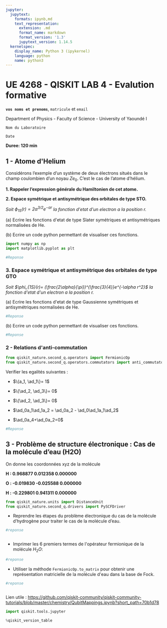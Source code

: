 ```yaml
---
jupyter:
  jupytext:
    formats: ipynb,md
    text_representation:
      extension: .md
      format_name: markdown
      format_version: '1.3'
      jupytext_version: 1.14.5
  kernelspec:
    display_name: Python 3 (ipykernel)
    language: python
    name: python3
---
```


## 

<!-- #region -->
# UE 4268 - QISKIT LAB 4 - Evalution formative


**`vos noms et prenoms`**, `matricule` et `email` 


Department of Physics - Faculty of Science - University of Yaoundé I

`Nom du Laboratoire`

`Date`

 **Duree: 120 min**
<!-- #endregion -->

$$
\newcommand{\br}{\mathbf{r}}  
\newcommand{\ad}{a^\dagger}  
$$

<!-- #region -->
## 1 - Atome d'Helium



Considérons l’exemple d’un système de deux électrons situés dans le champ coulombien d’un
noyau $Ze_{0}$. C’est le cas de l’atome d’hélium.


 **1. Rappeler l’expression générale du Hamiltonien de cet atome.**

<!-- #endregion -->



<!-- #region -->

**2. Espace symétrique et antisymétrique des orbitales de type STO.**

 
   _Soit $\phi_{1S}(r)= 2\alpha^{3/2}e^{-\alpha r}$ la fonction d'etat d'un electron a la position r._

 (a) Ecrire les fonctions d'etat de type Slater symétriques et antisymétriques normalisées de He.
<!-- #endregion -->




 (b) Ecrire un code python permettant de visualiser ces fonctions.


```python
import numpy as np
import matplotlib.pyplot as plt
```

```python
#Reponse
```

### **3. Espace symétrique et antisymétrique des orbitales de type GTO**

  _Soit $\phi_{1S}(r)= (\frac{2\alpha}{\pi})^{\frac{3}{4}}e^{-\alpha r^2}$ la fonction d'etat d'un electron a la position r._

 (a) Ecrire les fonctions d'etat de type Gaussienne symétriques et antisymétriques normalisées de He.
 

```python
#Reponse
```

(b) Ecrire un code python permettant de visualiser ces fonctions.


```python
#Reponse
```

### 2 - Relations d'anti-commutation

```python
from qiskit_nature.second_q.operators import FermionicOp
from qiskit_nature.second_q.operators.commutators import anti_commutator
```

   Verifier les egalités suivantes :
   
   * $\{a_1, \ad_1\}= 1$
   
   * $\{\ad_2, \ad_3\}= 0$
   
   * $\{\ad_2, \ad_3\}= 0$
   * $\ad_0a_1\ad_1a_2 = \ad_0a_2 - \ad_0\ad_1a_1\ad_2$
   
   * $\ad_0a_4+\ad_0a_2=0$

```python
#Reponse
```

<!-- #region -->
## 3 - Problème de structure électronique : Cas de la molécule d’eau (H2O)



  On donne les coordonnées xyz de la molécule
  
  **H : 0.968877 0.012358 0.000000**
  
  **O : -0.019830 -0.025588 0.000000**
  
  **H : -0.229801 0.941311 0.000000**


<!-- #endregion -->

```python
from qiskit_nature.units import DistanceUnit
from qiskit_nature.second_q.drivers import PySCFDriver
```


  * Reprendre les étapes du problème électronique du cas de la molécule d’hydrogène pour
traiter le cas de la molécule d’eau.


```python
#reponse
```

```python

```

* Imprimer les 6 premiers termes de l'opérateur fermionique de la molécule $H_2O$:

```python
#reponse
```

* Utiliser la méthode `FermionicOp.to_matrix` pour obtenir une représentation matricielle de la molécule d'eau dans la base de Fock.

```python
#reponse
```

```python

```


Lien utile : https://github.com/qiskit-community/qiskit-community-tutorials/blob/master/chemistry/QubitMappings.ipynb?short_path=70b1d78

```python
import qiskit.tools.jupyter

%qiskit_version_table
```
